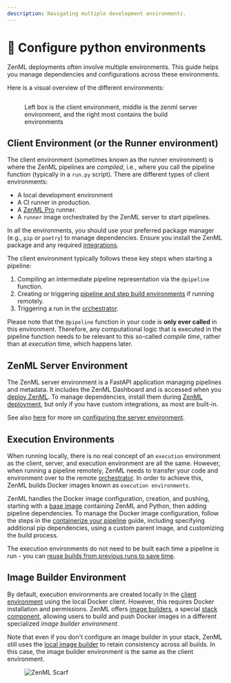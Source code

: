 ```yaml
---
description: Navigating multiple development environments.
---
```


# 🐍 Configure python environments

ZenML deployments often involve multiple environments. This guide helps you manage dependencies and configurations across these environments.

Here is a visual overview of the different environments:

<figure><img src="../../.gitbook/assets/SystemArchitecture.png" alt=""><figcaption><p>Left box is the client environment, middle is the zenml server environment, and the right most contains the build environments</p></figcaption></figure>

## Client Environment (or the Runner environment)

The client environment (sometimes known as the runner environment) is where the ZenML pipelines are _compiled_, i.e., where you call the pipeline function (typically in a `run.py` script). There are different types of client environments:

* A local development environment
* A CI runner in production.
* A [ZenML Pro](https://zenml.io/pro) runner.
* A `runner` image orchestrated by the ZenML server to start pipelines.

In all the environments, you should use your preferred package manager (e.g., `pip` or `poetry`) to manage dependencies. Ensure you install the ZenML package and any required [integrations](../../component-guide/README.md).

The client environment typically follows these key steps when starting a pipeline:

1. Compiling an intermediate pipeline representation via the `@pipeline` function.
2. Creating or triggering [pipeline and step build environments](../../component-guide/image-builders/image-builders.md) if running remotely.
3. Triggering a run in the [orchestrator](../../component-guide/orchestrators/orchestrators.md).

Please note that the `@pipeline` function in your code is **only ever called** in this environment. Therefore, any computational logic that is executed in the pipeline function needs to be relevant to this so-called _compile time_, rather than at _execution_ time, which happens later.

## ZenML Server Environment

The ZenML server environment is a FastAPI application managing pipelines and metadata. It includes the ZenML Dashboard and is accessed when you [deploy ZenML](../../getting-started/deploying-zenml/README.md). To manage dependencies, install them during [ZenML deployment](../../getting-started/deploying-zenml/README.md), but only if you have custom integrations, as most are built-in.

See also [here](./configure-the-server-environment.md) for more on [configuring the server environment](./configure-the-server-environment.md).

## Execution Environments

When running locally, there is no real concept of an `execution` environment as the client, server, and execution environment are all the same. However, when running a pipeline remotely, ZenML needs to transfer your code and environment over to the remote [orchestrator](../../component-guide/orchestrators/orchestrators.md). In order to achieve this, ZenML builds Docker images known as `execution environments`.

ZenML handles the Docker image configuration, creation, and pushing, starting with a [base image](https://hub.docker.com/r/zenmldocker/zenml) containing ZenML and Python, then adding pipeline dependencies. To manage the Docker image configuration, follow the steps in the [containerize your pipeline](../../how-to/customize-docker-builds/README.md) guide, including specifying additional pip dependencies, using a custom parent image, and customizing the build process.

The execution environments do not need to be built each time a pipeline is run - you can [reuse builds from previous runs to save time](../../how-to/customize-docker-builds/reuse-docker-builds.md).

## Image Builder Environment

By default, execution environments are created locally in the [client environment](#client-environment-or-the-runner-environment) using the local Docker client. However, this requires Docker installation and permissions. ZenML offers [image builders](../../component-guide/image-builders/image-builders.md), a special [stack component](../../component-guide/README.md), allowing users to build and push Docker images in a different specialized _image builder environment_.

Note that even if you don't configure an image builder in your stack, ZenML still uses the [local image builder](../../component-guide/image-builders/local.md) to retain consistency across all builds. In this case, the image builder environment is the same as the client environment.

<figure><img src="https://static.scarf.sh/a.png?x-pxid=f0b4f458-0a54-4fcd-aa95-d5ee424815bc" alt="ZenML Scarf"><figcaption></figcaption></figure>
